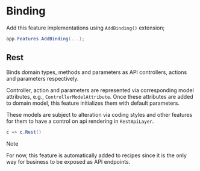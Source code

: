 # Binding

Add this feature implementations using `AddBinding()` extension;

```csharp
app.Features.AddBinding(...);
```

## Rest

Binds domain types, methods and parameters as API controllers, actions and
parameters respectively.

Controller, action and parameters are represented via corresponding model
attributes, e.g., `ControllerModelAttribute`. Once these attributes are added to
domain model, this feature initializes them with default parameters.

These models are subject to alteration via coding styles and other features for
them to have a control on api rendering in `RestApiLayer`.

```csharp
c => c.Rest()
```

> [!NOTE]
>
> For now, this feature is automatically added to recipes since it is the only
> way for business to be exposed as API endpoints.
